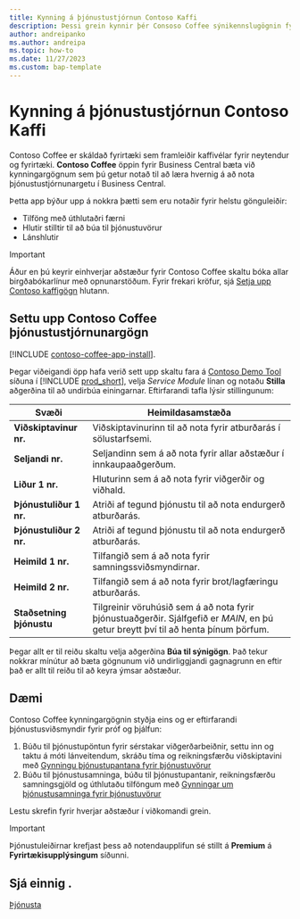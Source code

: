 ```yaml
---
title: Kynning á þjónustustjórnun Contoso Kaffi
description: Þessi grein kynnir þér Consoso Coffee sýnikennslugögnin fyrir þjónustustjórnun.
author: andreipanko
ms.author: andreipa
ms.topic: how-to
ms.date: 11/27/2023
ms.custom: bap-template
---
```


# Kynning á þjónustustjórnun Contoso Kaffi

Contoso Coffee er skáldað fyrirtæki sem framleiðir kaffivélar fyrir neytendur og fyrirtæki.  **Contoso Coffee** öppin fyrir Business Central bæta við kynningargögnum sem þú getur notað til að læra hvernig á að nota þjónustustjórnunargetu í Business Central.

Þetta app býður upp á nokkra þætti sem eru notaðir fyrir helstu gönguleiðir:

- Tilföng með úthlutaðri færni
- Hlutir stilltir til að búa til þjónustuvörur
- Lánshlutir

> [!IMPORTANT]
> Áður en þú keyrir einhverjar aðstæður fyrir Contoso Coffee skaltu bóka allar birgðabókarlínur með opnunarstöðum. Fyrir frekari kröfur, sjá [Setja upp Contoso kaffigögn](#set-up-contoso-coffee-service-management-data) hlutann.
>
> 
## Settu upp Contoso Coffee þjónustustjórnunargögn

[!INCLUDE [contoso-coffee-app-install](../contoso-coffee-app-install.md)].

Þegar viðeigandi öpp hafa verið sett upp skaltu fara á [Contoso Demo Tool](https://businesscentral.dynamics.com/?page=5194) síðuna í [!INCLUDE [prod_short](../../includes/prod_short.md)], velja *Service Module* línan og notaðu **Stilla** aðgerðina til að undirbúa einingarnar. Eftirfarandi tafla lýsir stillingunum:  

|Svæði  |Heimildasamstæða  |
|---------|---------|
|**Viðskiptavinur nr.**  |Viðskiptavinurinn til að nota fyrir atburðarás í sölustarfsemi.|
|**Seljandi nr.**  |Seljandinn sem á að nota fyrir allar aðstæður í innkaupaaðgerðum.|
|**Liður 1 nr.**  |Hluturinn sem á að nota fyrir viðgerðir og viðhald.|
|**Þjónustuliður 1 nr.**  |Atriði af tegund þjónustu til að nota endurgerð atburðarás.|
|**Þjónustuliður 2 nr.**  |Atriði af tegund þjónustu til að nota endurgerð atburðarás.|
|**Heimild 1 nr.**  |Tilfangið sem á að nota fyrir samningssviðsmyndirnar.|
|**Heimild 2 nr.**  |Tilfangið sem á að nota fyrir brot/lagfæringu atburðarás.|
|**Staðsetning þjónustu** |Tilgreinir vöruhúsið sem á að nota fyrir þjónustuaðgerðir. Sjálfgefið er *MAIN*, en þú getur breytt því til að henta þínum þörfum.|

Þegar allt er til reiðu skaltu velja aðgerðina **Búa til sýnigögn**. Það tekur nokkrar mínútur að bæta gögnunum við undirliggjandi gagnagrunn en eftir það er allt til reiðu til að keyra ýmsar aðstæður.  

## Dæmi

Contoso Coffee kynningargögnin styðja eins og er eftirfarandi þjónustusviðsmyndir fyrir próf og þjálfun:

1. Búðu til þjónustupöntun fyrir sérstakar viðgerðarbeiðnir, settu inn og taktu á móti lánveitendum, skráðu tíma og reikningsfærðu viðskiptavini með [Gynningu þjónustupantana fyrir þjónustuvörur](service-basic-flow-order.md)
2. Búðu til þjónustusamninga, búðu til þjónustupantanir, reikningsfærðu samningsgjöld og úthlutaðu tilföngum með [Gynningar um þjónustusamninga fyrir þjónustuvörur](service-contract-flow.md)

Lestu skrefin fyrir hverjar aðstæður í viðkomandi grein.  

> [!IMPORTANT]
> Þjónustuleiðirnar krefjast þess að notendaupplifun sé stillt á **Premium** á  **Fyrirtækisupplýsingum** síðunni.


## Sjá einnig .

[Þjónusta](../../service-service.md)
